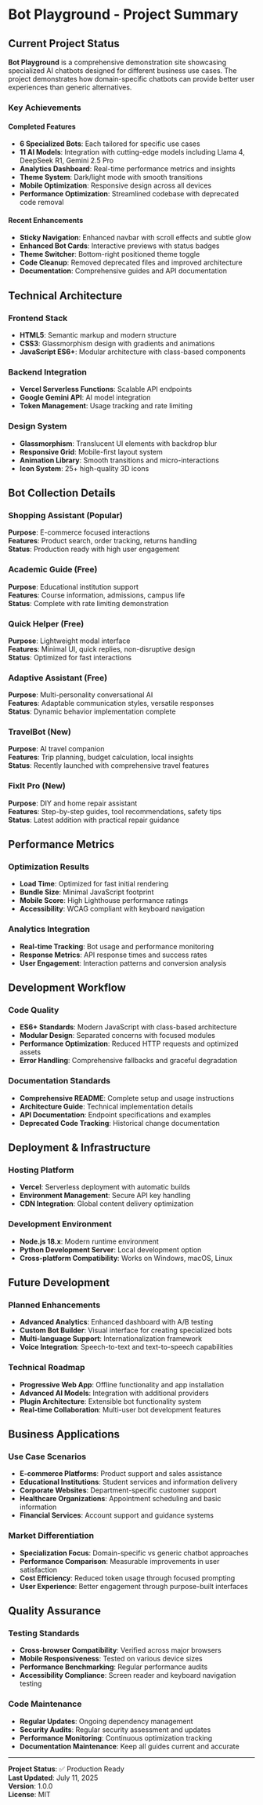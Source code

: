# Bot Playground - Project Summary

## Current Project Status

**Bot Playground** is a comprehensive demonstration site showcasing specialized AI chatbots designed for different business use cases. The project demonstrates how domain-specific chatbots can provide better user experiences than generic alternatives.

### Key Achievements

#### Completed Features
- **6 Specialized Bots**: Each tailored for specific use cases
- **11 AI Models**: Integration with cutting-edge models including Llama 4, DeepSeek R1, Gemini 2.5 Pro
- **Analytics Dashboard**: Real-time performance metrics and insights
- **Theme System**: Dark/light mode with smooth transitions
- **Mobile Optimization**: Responsive design across all devices
- **Performance Optimization**: Streamlined codebase with deprecated code removal

#### Recent Enhancements
- **Sticky Navigation**: Enhanced navbar with scroll effects and subtle glow
- **Enhanced Bot Cards**: Interactive previews with status badges
- **Theme Switcher**: Bottom-right positioned theme toggle
- **Code Cleanup**: Removed deprecated files and improved architecture
- **Documentation**: Comprehensive guides and API documentation

## Technical Architecture

### Frontend Stack
- **HTML5**: Semantic markup and modern structure
- **CSS3**: Glassmorphism design with gradients and animations
- **JavaScript ES6+**: Modular architecture with class-based components

### Backend Integration
- **Vercel Serverless Functions**: Scalable API endpoints
- **Google Gemini API**: AI model integration
- **Token Management**: Usage tracking and rate limiting

### Design System
- **Glassmorphism**: Translucent UI elements with backdrop blur
- **Responsive Grid**: Mobile-first layout system
- **Animation Library**: Smooth transitions and micro-interactions
- **Icon System**: 25+ high-quality 3D icons

## Bot Collection Details

### Shopping Assistant (Popular)
**Purpose**: E-commerce focused interactions  
**Features**: Product search, order tracking, returns handling  
**Status**: Production ready with high user engagement

### Academic Guide (Free)
**Purpose**: Educational institution support  
**Features**: Course information, admissions, campus life  
**Status**: Complete with rate limiting demonstration

### Quick Helper (Free)
**Purpose**: Lightweight modal interface  
**Features**: Minimal UI, quick replies, non-disruptive design  
**Status**: Optimized for fast interactions

### Adaptive Assistant (Free)
**Purpose**: Multi-personality conversational AI  
**Features**: Adaptable communication styles, versatile responses  
**Status**: Dynamic behavior implementation complete

### TravelBot (New)
**Purpose**: AI travel companion  
**Features**: Trip planning, budget calculation, local insights  
**Status**: Recently launched with comprehensive travel features

### FixIt Pro (New)
**Purpose**: DIY and home repair assistant  
**Features**: Step-by-step guides, tool recommendations, safety tips  
**Status**: Latest addition with practical repair guidance

## Performance Metrics

### Optimization Results
- **Load Time**: Optimized for fast initial rendering
- **Bundle Size**: Minimal JavaScript footprint
- **Mobile Score**: High Lighthouse performance ratings
- **Accessibility**: WCAG compliant with keyboard navigation

### Analytics Integration
- **Real-time Tracking**: Bot usage and performance monitoring
- **Response Metrics**: API response times and success rates
- **User Engagement**: Interaction patterns and conversion analysis

## Development Workflow

### Code Quality
- **ES6+ Standards**: Modern JavaScript with class-based architecture
- **Modular Design**: Separated concerns with focused modules
- **Performance Optimization**: Reduced HTTP requests and optimized assets
- **Error Handling**: Comprehensive fallbacks and graceful degradation

### Documentation Standards
- **Comprehensive README**: Complete setup and usage instructions
- **Architecture Guide**: Technical implementation details
- **API Documentation**: Endpoint specifications and examples
- **Deprecated Code Tracking**: Historical change documentation

## Deployment & Infrastructure

### Hosting Platform
- **Vercel**: Serverless deployment with automatic builds
- **Environment Management**: Secure API key handling
- **CDN Integration**: Global content delivery optimization

### Development Environment
- **Node.js 18.x**: Modern runtime environment
- **Python Development Server**: Local development option
- **Cross-platform Compatibility**: Works on Windows, macOS, Linux

## Future Development

### Planned Enhancements
- **Advanced Analytics**: Enhanced dashboard with A/B testing
- **Custom Bot Builder**: Visual interface for creating specialized bots
- **Multi-language Support**: Internationalization framework
- **Voice Integration**: Speech-to-text and text-to-speech capabilities

### Technical Roadmap
- **Progressive Web App**: Offline functionality and app installation
- **Advanced AI Models**: Integration with additional providers
- **Plugin Architecture**: Extensible bot functionality system
- **Real-time Collaboration**: Multi-user bot development features

## Business Applications

### Use Case Scenarios
- **E-commerce Platforms**: Product support and sales assistance
- **Educational Institutions**: Student services and information delivery
- **Corporate Websites**: Department-specific customer support
- **Healthcare Organizations**: Appointment scheduling and basic information
- **Financial Services**: Account support and guidance systems

### Market Differentiation
- **Specialization Focus**: Domain-specific vs generic chatbot approaches
- **Performance Comparison**: Measurable improvements in user satisfaction
- **Cost Efficiency**: Reduced token usage through focused prompting
- **User Experience**: Better engagement through purpose-built interfaces

## Quality Assurance

### Testing Standards
- **Cross-browser Compatibility**: Verified across major browsers
- **Mobile Responsiveness**: Tested on various device sizes
- **Performance Benchmarking**: Regular performance audits
- **Accessibility Compliance**: Screen reader and keyboard navigation testing

### Code Maintenance
- **Regular Updates**: Ongoing dependency management
- **Security Audits**: Regular security assessment and updates
- **Performance Monitoring**: Continuous optimization tracking
- **Documentation Maintenance**: Keep all guides current and accurate

---

**Project Status**: ✅ Production Ready  
**Last Updated**: July 11, 2025  
**Version**: 1.0.0  
**License**: MIT